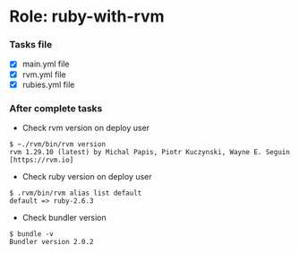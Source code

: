 # Role: ruby-with-rvm

### Tasks file
- [x] main.yml file
- [x] rvm.yml file
- [x] rubies.yml file

### After complete tasks
- Check rvm version on deploy user
```
$ ~./rvm/bin/rvm version
rvm 1.29.10 (latest) by Michal Papis, Piotr Kuczynski, Wayne E. Seguin [https://rvm.io]
```
- Check ruby version on deploy user
```
$ .rvm/bin/rvm alias list default
default => ruby-2.6.3
```
- Check bundler version
```
$ bundle -v
Bundler version 2.0.2
```
 
